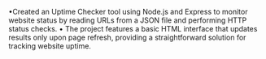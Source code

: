 •Created an Uptime Checker tool using Node.js and Express 
to monitor website status by reading URLs from a JSON file 
and performing HTTP status checks. 
• The project features a basic HTML interface that updates 
results only upon page refresh, providing a straightforward 
solution for tracking website uptime.
